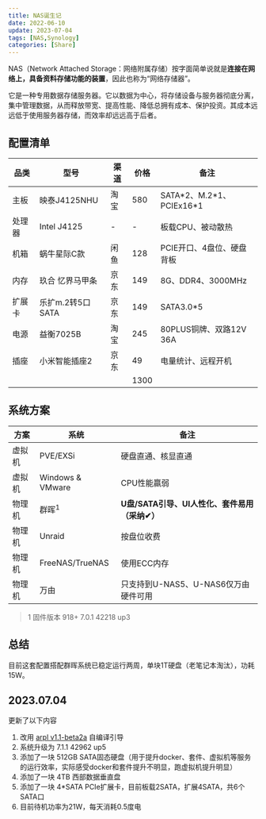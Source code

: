 ```yaml
---
title: NAS诞生记
date: 2022-06-10
update: 2023-07-04
tags: [NAS,Synology]
categories: [Share]
---
```

NAS（Network Attached Storage：网络附属存储）按字面简单说就是**连接在网络上，具备资料存储功能的装置**，因此也称为“网络存储器”。
<!--more-->
它是一种专用数据存储服务器。它以数据为中心，将存储设备与服务器彻底分离，集中管理数据，从而释放带宽、提高性能、降低总拥有成本、保护投资。其成本远远低于使用服务器存储，而效率却远远高于后者。

## 配置清单
品类|型号|渠道|价格|备注
-|-|-|-|-
主板|映泰J4125NHU|淘宝|580|SATA\*2、M.2\*1、PCIEx16\*1
处理器|Intel J4125|-|-|板载CPU、被动散热
机箱|蜗牛星际C款|闲鱼|128|PCIE开口、4盘位、硬盘背板
内存|玖合 忆界马甲条|京东|149|8G、DDR4、3000MHz
扩展卡|乐扩m.2转5口SATA|京东|149|SATA3.0\*5
电源|益衡7025B|淘宝|245|80PLUS铜牌、双路12V 36A
插座|小米智能插座2|京东|49|电量统计、远程开机
||||1300|


## 系统方案
方案|系统|备注
-|-|-
虚拟机|PVE/EXSi|硬盘直通、核显直通
虚拟机|Windows & VMware|CPU性能羸弱
物理机|群晖<sup>1</sup>|**U盘/SATA引导、UI人性化、套件易用（采纳✔）**
物理机|Unraid|按盘位收费
物理机|FreeNAS/TrueNAS|使用ECC内存
物理机|万由|只支持到U-NAS5、U-NAS6仅万由硬件可用

> 1 固件版本 918+ 7.0.1 42218 up3

## 总结
目前这套配置搭配群晖系统已稳定运行两周，单块1T硬盘（老笔记本淘汰），功耗15W。

## 2023.07.04
更新了以下内容
1. 改用 [arpl v1.1-beta2a](https://github.com/fbelavenuto/arpl) 自编译引导
2. 系统升级为 7.1.1 42962 up5
3. 添加了一块 512GB SATA固态硬盘（用于提升docker、套件、虚拟机等服务的运行效率，实际感受docker和套件提升不明显，跑虚拟机提升明显）
4. 添加了一块 4TB 西部数据垂直盘
5. 添加了一块 4*SATA PCIe扩展卡，目前板载2SATA，扩展4SATA，共6个SATA口
6. 目前待机功率为21W，每天消耗0.5度电